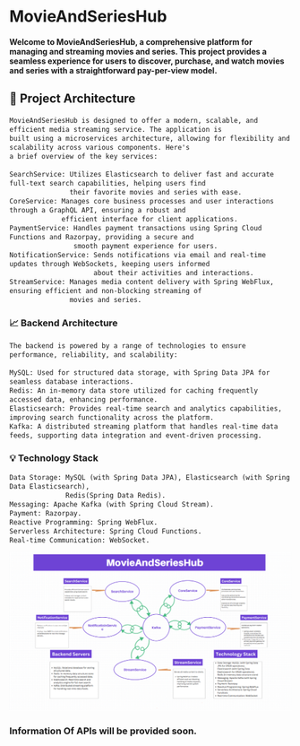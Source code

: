 # MovieAndSeriesHub

#### Welcome to MovieAndSeriesHub, a comprehensive platform for managing and streaming movies and series. This project provides a seamless experience for users to discover, purchase, and watch movies and series with a straightforward pay-per-view model.

## 🚀 Project Architecture
```text
MovieAndSeriesHub is designed to offer a modern, scalable, and efficient media streaming service. The application is 
built using a microservices architecture, allowing for flexibility and scalability across various components. Here's 
a brief overview of the key services:

SearchService: Utilizes Elasticsearch to deliver fast and accurate full-text search capabilities, helping users find 
               their favorite movies and series with ease.
CoreService: Manages core business processes and user interactions through a GraphQL API, ensuring a robust and 
             efficient interface for client applications.
PaymentService: Handles payment transactions using Spring Cloud Functions and Razorpay, providing a secure and 
                smooth payment experience for users.
NotificationService: Sends notifications via email and real-time updates through WebSockets, keeping users informed 
                     about their activities and interactions.
StreamService: Manages media content delivery with Spring WebFlux, ensuring efficient and non-blocking streaming of 
               movies and series.
```

### 📈 Backend Architecture
```text
The backend is powered by a range of technologies to ensure performance, reliability, and scalability:

MySQL: Used for structured data storage, with Spring Data JPA for seamless database interactions.
Redis: An in-memory data store utilized for caching frequently accessed data, enhancing performance.
Elasticsearch: Provides real-time search and analytics capabilities, improving search functionality across the platform.
Kafka: A distributed streaming platform that handles real-time data feeds, supporting data integration and event-driven processing.
```

### 💡 Technology Stack
```text
Data Storage: MySQL (with Spring Data JPA), Elasticsearch (with Spring Data Elasticsearch), 
              Redis(Spring Data Redis).
Messaging: Apache Kafka (with Spring Cloud Stream).
Payment: Razorpay.
Reactive Programming: Spring WebFlux.
Serverless Architecture: Spring Cloud Functions.
Real-time Communication: WebSocket.
```

![](./project_architecture.png)

### Information Of APIs will be provided soon.